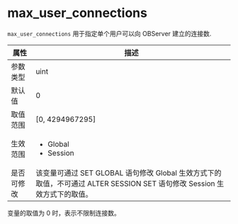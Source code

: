 max_user_connections 
=========================================

`max_user_connections` 用于指定单个用户可以向 OBServer 建立的连接数.


| **属性** |                                                   **描述**                                                   |
|--------|------------------------------------------------------------------------------------------------------------|
| 参数类型   | uint                                                                                                       |
| 默认值    | 0                                                                                                          |
| 取值范围   | \[0, 4294967295\]                                                                                          |
| 生效范围   | <ul><li> Global  </li><li> Session   </li></ul> |
| 是否可修改   | 该变量可通过 SET GLOBAL  语句修改 Global 生效方式下的取值，不可通过 ALTER SESSION SET 语句修改 Session 生效方式下的取值。    |
变量的取值为 0 时，表示不限制连接数。
